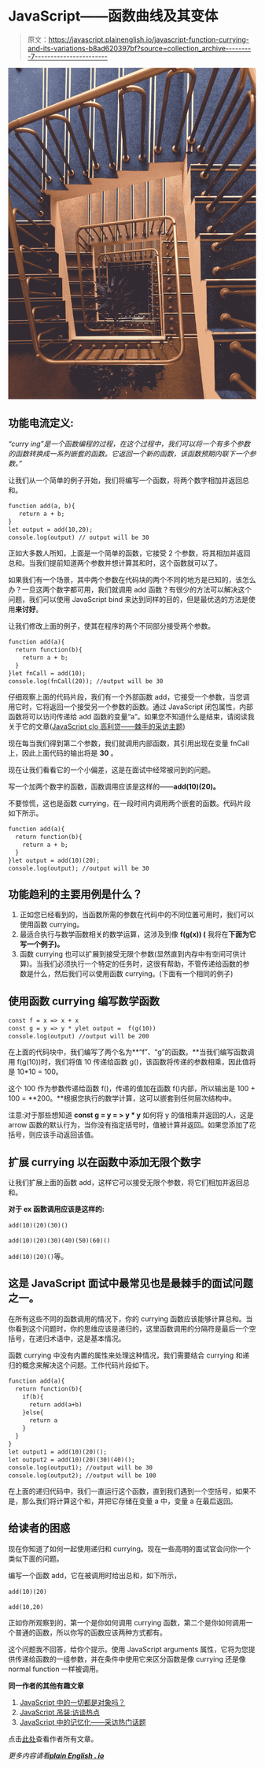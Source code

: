 # JavaScript——函数曲线及其变体

> 原文：<https://javascript.plainenglish.io/javascript-function-currying-and-its-variations-b8ad620397bf?source=collection_archive---------7----------------------->

![](img/73cf0079865d31737e378e62438731a0.png)

## **功能电流定义:**

*“curry ing”是一个函数编程的过程，在这个过程中，我们可以将一个有多个参数的函数转换成一系列嵌套的函数。它返回一个新的函数，该函数预期内联下一个参数。”*

让我们从一个简单的例子开始，我们将编写一个函数，将两个数字相加并返回总和。

```
function add(a, b){
   return a + b;
}
let output = add(10,20);
console.log(output) // output will be 30
```

正如大多数人所知，上面是一个简单的函数，它接受 2 个参数，将其相加并返回总和。当我们提前知道两个参数并想计算其和时，这个函数就可以了。

如果我们有一个场景，其中两个参数在代码块的两个不同的地方是已知的，该怎么办？一旦这两个数字都可用，我们就调用 add 函数？有很少的方法可以解决这个问题，我们可以使用 JavaScript bind 来达到同样的目的，但是最优选的方法是使用**来讨好**。

让我们修改上面的例子，使其在程序的两个不同部分接受两个参数。

```
function add(a){
  return function(b){
    return a + b;
  }
}let fnCall = add(10);
console.log(fnCall(20)); //output will be 30
```

仔细观察上面的代码片段，我们有一个外部函数 add，它接受一个参数，当您调用它时，它将返回一个接受另一个参数的函数。通过 JavaScript 闭包属性，内部函数将可以访问传递给 add 函数的变量“a”。如果您不知道什么是结束，请阅读我关于它的文章([JavaScript clo 高利贷——棘手的采访主题](https://mevasanth.medium.com/javascript-clousures-tricky-interview-topic-3e129435083e))

现在每当我们得到第二个参数，我们就调用内部函数，其引用出现在变量 fnCall 上，因此上面代码的输出将是 **30** 。

现在让我们看看它的一个小偏差，这是在面试中经常被问到的问题。

写一个加两个数字的函数，函数调用应该是这样的——**add(10)(20)。**

不要惊慌，这也是函数 currying，在一段时间内调用两个嵌套的函数。代码片段如下所示。

```
function add(a){
  return function(b){
    return a + b;
  }
}let output = add(10)(20);
console.log(output); //output will be 30
```

## **功能趋利的主要用例是什么？**

1.  正如您已经看到的，当函数所需的参数在代码中的不同位置可用时，我们可以使用函数 currying。
2.  最适合执行与数学函数相关的数学运算，这涉及到像 **f(g(x)) (** 我将在**下面为它写一个例子)。**
3.  函数 currying 也可以扩展到接受无限个参数(显然直到内存中有空间可供计算)。当我们必须执行一个特定的任务时，这很有帮助，不管传递给函数的参数是什么，然后我们可以使用函数 currying。(下面有一个相同的例子)

## **使用函数 currying 编写数学函数**

```
const f = x => x + x
const g = y => y * ylet output =  f(g(10))
console.log(output) //output will be 200
```

在上面的代码块中，我们编写了两个名为**“f”、“g”的函数。**当我们编写函数调用 f(g(10))时，我们将值 10 传递给函数 g()，该函数将传递的参数相乘，因此值将是 10*10 = 100。

这个 100 作为参数传递给函数 f()，传递的值加在函数 f()内部，所以输出是 100 + 100 = **200。**根据您执行的数学计算，这可以嵌套到任何层次结构中。

注意:对于那些想知道 **const g = y = > y * y** 如何将 y 的值相乘并返回的人，这是 arrow 函数的默认行为，当你没有指定括号时，值被计算并返回。如果您添加了花括号，则应该手动返回该值。

## **扩展 currying 以在函数中添加无限个数字**

让我们扩展上面的函数 add，这样它可以接受无限个参数，将它们相加并返回总和。

**对于 ex 函数调用应该是这样的:**

`add(10)(20)(30)()`

`add(10)(20)(30)(40)(50)(60)()`

`add(10)(20)()`等。

## **这是 JavaScript 面试中最常见也是最棘手的面试问题之一。**

在所有这些不同的函数调用的情况下，你的 currying 函数应该能够计算总和。当你看到这个问题时，你的思维应该是递归的，这里函数调用的分隔符是最后一个空括号，在递归术语中，这是基本情况。

函数 currying 中没有内置的属性来处理这种情况，我们需要结合 currying 和递归的概念来解决这个问题。工作代码片段如下。

```
function add(a){
  return function(b){
    if(b){
      return add(a+b)
    }else{
      return a
    }
  }
}
let output1 = add(10)(20)();
let output2 = add(10)(20)(30)(40)();
console.log(output1); //output will be 30
console.log(output2); //output will be 100
```

在上面的递归代码中，我们一直运行这个函数，直到我们遇到一个空括号，如果不是，那么我们将计算这个和，并把它存储在变量 a 中，变量 a 在最后返回。

## **给读者的困惑**

现在你知道了如何一起使用递归和 currying。现在一些高明的面试官会问你一个类似下面的问题。

编写一个函数 add，它在被调用时给出总和，如下所示，

`add(10)(20)`

`add(10,20)`

正如你所观察到的，第一个是你如何调用 currying 函数，第二个是你如何调用一个普通的函数，所以你写的函数应该两种方式都有。

这个问题我不回答，给你个提示。使用 JavaScript arguments 属性，它将为您提供传递给函数的一组参数，并在条件中使用它来区分函数是像 currying 还是像 normal function 一样被调用。

**同一作者的其他有趣文章**

1.  [JavaScript 中的一切都是对象吗？](https://mevasanth.medium.com/how-everything-is-object-in-javascript-a4164d7e6a2d)
2.  [JavaScript 吊装:访谈热点](https://mevasanth.medium.com/hoisting-in-javascript-hot-topic-for-interview-43b463a6a77?source=follow_footer---------0----------------------------)
3.  [JavaScript 中的记忆化——采访热门话题](https://mevasanth.medium.com/memoization-in-javascript-hot-topic-for-interview-815475544ab0)

点击[此处](https://mevasanth.medium.com/)查看作者所有文章。

*更多内容请看*[***plain English . io***](https://plainenglish.io/)